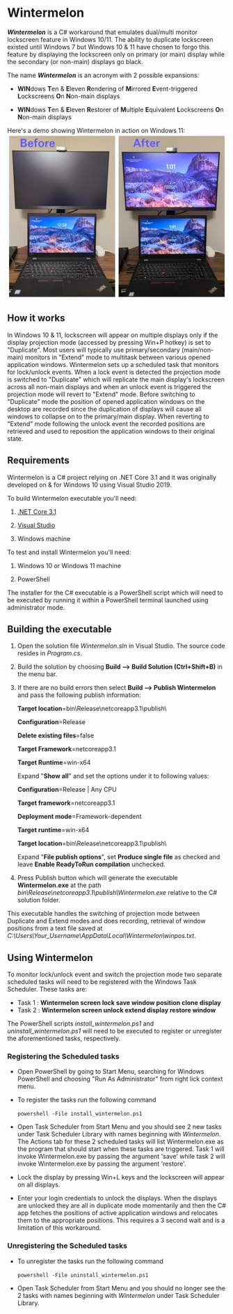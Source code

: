 # Wintermelon
***Wintermelon*** is a C# workaround that emulates dual/multi monitor lockscreen feature in Windows 10/11. The ability to duplicate lockscreen existed until Windows 7 but Windows 10 & 11 have chosen to forgo this feature by displaying the lockscreen only on primary (or main) display while the secondary (or non-main) displays go black.

The name ***Wintermelon*** is an acronym with 2 possible expansions:

- **WIN**dows **T**en & **E**leven **R**endering of **M**irrored **E**vent-triggered **L**ockscreens **O**n **N**on-main displays

- **WIN**dows **T**en & **E**leven **R**estorer of **M**ultiple **E**quivalent **L**ockscreens **O**n **N**on-main displays

Here's a demo showing Wintermelon in action on Windows 11:
![Dual lockscreen on laptop screen and external display implemented on a Win11 machine using Wintermelon](Wintermelon_demo.jpg "Dual lockscreen using Wintermelon")


## How it works ##
In Windows 10 & 11, lockscreen will appear on multiple displays only if the display projection mode (accessed by pressing Win+P hotkey) is set to "Duplicate". Most users will typically use primary/secondary (main/non-main) monitors in "Extend" mode to multitask between various opened application windows. Wintermelon sets up a scheduled task that monitors for lock/unlock events. When a lock event is detected the projection mode is switched to "Duplicate" which will replicate the main display's lockscreen across all non-main displays and when an unlock event is triggered the projection mode will revert to "Extend" mode.
Before switching to "Duplicate" mode the position of opened application windows on the desktop are recorded since the duplication of displays will cause all windows to collapse on to the primary/main display. When reverting to "Extend" mode following the unlock event the recorded positions are retrieved and used to reposition the application windows to their original state.


## Requirements ##
Wintermelon is a C# project relying on .NET Core 3.1 and it was originally developed on & for Windows 10 using Visual Studio 2019.

To build Wintermelon executable you'll need:

1) [.NET Core 3.1](https://dotnet.microsoft.com/en-us/download/dotnet/3.1)

2) [Visual Studio](https://visualstudio.microsoft.com/vs/older-downloads/)

3) Windows machine

To test and install Wintermelon you'll need:

1) Windows 10 or Windows 11 machine

2) PowerShell

The installer for the C# executable is a PowerShell script which will need to be executed by running it within a PowerShell terminal launched using administrator mode.


## Building the executable ##

1) Open the solution file *Wintermelon.sln* in Visual Studio. The source code resides in *Program.cs*.

2) Build the solution by choosing **Build --> Build Solution (Ctrl+Shift+B)** in the menu bar.

3) If there are no build errors then select **Build --> Publish Wintermelon** and pass the following publish information:

    **Target location**=bin\Release\netcoreapp3.1\publish\

    **Configuration**=Release

    **Delete existing files**=false

    **Target Framework**=netcoreapp3.1

    **Target Runtime**=win-x64

    Expand "**Show all**" and set the options under it to following values:

    **Configuration**=Release | Any CPU

    **Target framework**=netcoreapp3.1

    **Deployment mode**=Framework-dependent

    **Target runtime**=win-x64

    **Target location**=bin\Release\netcoreapp3.1\publish\


    Expand "**File publish options**", set **Produce single file** as checked and leave **Enable ReadyToRun compilation** unchecked.

4) Press Publish button which will generate the executable **Wintermelon.exe** at the path *bin\Release\netcoreapp3.1\publish\Wintermelon.exe* relative to the C# solution folder.

This executable handles the switching of projection mode between Duplicate and Extend modes and does recording, retrieval of window positions from a text file saved at *C:\Users\Your_Username\AppData\Local\Wintermelon\winpos.txt*.

## Using Wintermelon ##
To monitor lock/unlock event and switch the projection mode two separate scheduled tasks will need to be registered with the Windows Task Scheduler. These tasks are:

- Task 1 : **Wintermelon screen lock save window position clone display**
- Task 2 : **Wintermelon screen unlock extend display restore window**

The PowerShell scripts *install_wintermelon.ps1* and *uninstall_wintermelon.ps1* will need to be executed to register or unregister the aforementioned tasks, respectively.

### Registering the Scheduled tasks ###
- Open PowerShell by going to Start Menu, searching for Windows PowerShell and choosing "Run As Administrator" from right lick context menu.

- To register the tasks run the following command

    `powershell -File install_wintermelon.ps1`

- Open Task Scheduler from Start Menu and you should see 2 new tasks under Task Scheduler Library with names beginning with *Wintermelon*. The Actions tab for these 2 scheduled tasks will list Wintermelon.exe as the program that should start when these tasks are triggered. Task 1 will invoke Wintermelon.exe by passing the argument 'save' while task 2 will invoke Wintermelon.exe by passing the argument 'restore'.

- Lock the display by pressing Win+L keys and the lockscreen will appear on all displays.

- Enter your login credentials to unlock the displays. When the displays are unlocked they are all in duplicate mode momentarily and then the C# app fetches the positions of active application windows and relocates them to the appropriate positions. This requires a 3 second wait and is a limitation of this workaround.


### Unregistering the Scheduled tasks ###
- To unregister the tasks run the following command

    `powershell -File uninstall_wintermelon.ps1`

- Open Task Scheduler from Start Menu and you should no longer see the 2 tasks with names beginning with *Wintermelon* under Task Scheduler Library.




